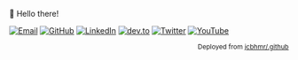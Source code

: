 <!-- https://github.com/jcbhmr/.github/tree/main/profile -->

👋 Hello there!

[![Email](https://img.shields.io/static/v1?style=for-the-badge&message=Email&color=0078D4&logo=Microsoft+Outlook&logoColor=FFFFFF&label=)](mailto:jcbhmr@outlook.com)
[![GitHub](https://img.shields.io/static/v1?style=for-the-badge&message=GitHub&color=181717&logo=GitHub&logoColor=FFFFFF&label=)](https://github.com/jcbhmr)
[![LinkedIn](https://img.shields.io/static/v1?style=for-the-badge&message=LinkedIn&color=0A66C2&logo=LinkedIn&logoColor=FFFFFF&label=)](https://linkedin.com/in/jcbhmr)
[![dev.to](https://img.shields.io/static/v1?style=for-the-badge&message=dev.to&color=0A0A0A&logo=dev.to&logoColor=FFFFFF&label=)](https://dev.to/jcbhmr)
[![Twitter](https://img.shields.io/static/v1?style=for-the-badge&message=Twitter&color=1DA1F2&logo=Twitter&logoColor=FFFFFF&label=)](https://twitter.com/jcbhmr)
[![YouTube](https://img.shields.io/static/v1?style=for-the-badge&message=YouTube&color=FF0000&logo=YouTube&logoColor=FFFFFF&label=)](https://www.youtube.com/@jcbhmr)

<p align="right"><sup>Deployed from <a href="https://github.com/jcbhmr/.github">jcbhmr/.github</a></sup></p>
